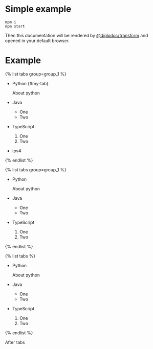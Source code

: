 # Simple example

```
npm i
npm start
```

Then this documentation will be rendered by [@diplodoc/transform](https://github.com/diplodoc-platform/transform) and opened in your default browser.

# Example

{% list tabs group=group_1 %}

- Python {#my-tab}

  About python

- Java
  - One
  - Two

- TypeScript
  1. One
  2. Two

- ipv4

{% endlist %}

{% list tabs group=group_1 %}

- Python

  About python

- Java
  - One
  - Two

- TypeScript
  1. One
  2. Two

{% endlist %}

{% list tabs %}

- Python

  About python

- Java
  - One
  - Two

- TypeScript
  1. One
  2. Two

{% endlist %}

After tabs